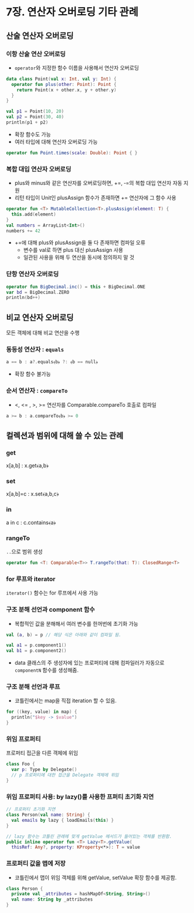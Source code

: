 # 7장. 연산자 오버로딩 기타 관례

## 산술 연산자 오버로딩

### 이항 산술 연산 오버로딩
- `operator`와 지정한 함수 이름을 사용해서 연산자 오버로딩

```Kotlin
data class Point(val x: Int, val y: Int) {
  operator fun plus(other: Point): Point {
    return Point(x + other.x, y + other.y)
  }
}

val p1 = Point(10, 20)
val p2 = Point(30, 40)
println(p1 + p2)
```

- 확장 함수도 가능
- 여러 타입에 대해 연산자 오버로딩 가능
```Kotlin
operator fun Point.times(scale: Double): Point { }
```

### 복합 대입 연산자 오버로딩
- plus와 minus와 같은 연산자를 오버로딩하면, +=, ‐=의 복합 대입 연산자 자동 지원
- 리턴 타입이 Unit인 plusAssign 함수가 존재하면 += 연산자에 그 함수 사용
```Kotlin
operator fun <T> MutableCollection<T>.plusAssign(element: T) {
  this.add(element)
}
val numbers = ArrayList<Int>()
numbers += 42
```
- +=에 대해 plus와 plusAssign을 둘 다 존재하면 컴파일 오류
  - 변수를 val로 하면 plus 대신 plusAssign 사용
  - 일관된 사용을 위해 두 연산을 동시에 정의하지 말 것

### 단항 연산자 오버로딩

```Kotlin
operator fun BigDecimal.inc() = this + BigDecimal.ONE
var bd = BigDecimal.ZERO
println(bd++)
```

## 비교 연산자 오버로딩
모든 객체에 대해 비교 연산을 수행

### 동등성 연산자 : `equals`
```Kotlin
a == b : a?.equals﴾b﴿ ?: ﴾b == null﴿
```
- 확장 함수 불가능

### 순서 연산자 : `compareTo`
- <, <=
, >, >= 연산자를 Comparable.compareTo 호출로 컴파일
```Kotlin
a >= b : a.compareTo﴾b﴿ >= 0
```

## 컬렉션과 범위에 대해 쓸 수 있는 관례

### get
x[a,b] : x.get﴾a,b﴿

### set
x[a,b]=c : x.set﴾a,b,c﴿

### in
a in c : c.contains﴾a﴿

### rangeTo
`..`으로 범위 생성
```Kotlin
operator fun <T: Comparable<T>> T.rangeTo(that: T): ClosedRange<T>
```

### for 루프와 iterator
`iterator()` 함수는 for 루프에서 사용 가능

### 구조 분해 선언과 component 함수
- 복합적인 값을 분해해서 여러 변수를 한꺼번에 초기화 가능

```Kotlin
val (a, b) = p // 해당 식은 아래와 같이 컴파일 됨.

val a1 = p.component1()
val b1 = p.component2()
```
- data 클래스의 주 생성자에 있는 프로퍼티에 대해 컴파일러가 자동으로 `componentN` 함수를 생성해줌.

### 구조 분해 선언과 루프
- 코틀린에서는 map을 직접 iteration 할 수 있음.
```Kotlin
for ((key, value) in map) {
  println("$key -> $value")
}
```

### 위임 프로퍼티
프로퍼티 접근을 다른 객체에 위임

```Kotlin
class Foo {
  var p: Type by Delegate()
  // p 프로퍼티에 대한 접근을 Delegate 객체에 위임
}
```

### 위임 프로퍼티 사용: by lazy()를 사용한 프퍼티 초기화 지연

```Kotlin
// 프로퍼티 초기화 지연
class Person(val name: String) {
  val emails by lazy { loadEmails(this) }
}

// lazy 함수는 코틀린 관례에 맞게 getValue 메서드가 들어있는 객체를 반환함.
public inline operator fun <T> Lazy<T>.getValue(
  thisRef: Any?, property: KProperty<*>): T = value
```

### 프로퍼티 값을 맵에 저장
- 코틀린에서 맵이 위임 객체를 위해 getValue, setValue 확장 함수를 제공함.
```Kotlin
class Person {
  private val _attributes = hashMapOf<String, String>()
  val name: String by _attributes
}
```